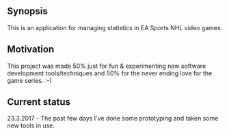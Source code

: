 ## Synopsis
This is an application for managing statistics in EA Sports NHL video games.

## Motivation
This project was made 50% just for fun & experimenting new software development tools/techniques and 50% for the never ending love for the  game series. :-)

## Current status
23.3.2017 - The past few days I've done some prototyping and taken some new tools in use.
